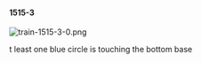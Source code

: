 #### 1515-3
![train-1515-3-0.png](https://github.com/lil-lab/nlvr/raw/master/nlvr/train/images/33/train-1515-3-0.png "train-1515-3-0.png")

t least one blue circle is touching the bottom base